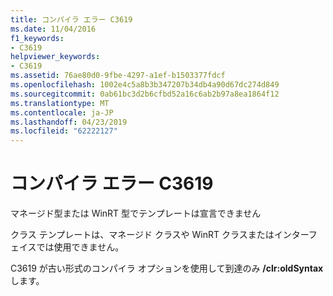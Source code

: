 ```yaml
---
title: コンパイラ エラー C3619
ms.date: 11/04/2016
f1_keywords:
- C3619
helpviewer_keywords:
- C3619
ms.assetid: 76ae80d0-9fbe-4297-a1ef-b1503377fdcf
ms.openlocfilehash: 1002e4c5a8b3b347207b34db4a90d67dc274d849
ms.sourcegitcommit: 0ab61bc3d2b6cfbd52a16c6ab2b97a8ea1864f12
ms.translationtype: MT
ms.contentlocale: ja-JP
ms.lasthandoff: 04/23/2019
ms.locfileid: "62222127"
---
```

# <a name="compiler-error-c3619"></a>コンパイラ エラー C3619

マネージド型または WinRT 型でテンプレートは宣言できません

クラス テンプレートは、マネージド クラスや WinRT クラスまたはインターフェイスでは使用できません。

C3619 が古い形式のコンパイラ オプションを使用して到達のみ **/clr:oldSyntax**します。
